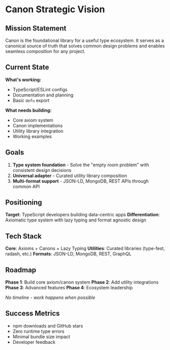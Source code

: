 # Canon Strategic Vision

## Mission Statement

Canon is the foundational library for a useful type ecosystem. It serves as a canonical source of truth that solves common design problems and enables seamless composition for any project.

## Current State

**What's working:**
- TypeScript/ESLint configs
- Documentation and planning
- Basic `defu` export

**What needs building:**
- Core axiom system
- Canon implementations  
- Utility library integration
- Working examples

## Goals

1. **Type system foundation** - Solve the "empty room problem" with consistent design decisions
2. **Universal adapter** - Curated utility library composition 
3. **Multi-format support** - JSON-LD, MongoDB, REST APIs through common API

## Positioning

**Target**: TypeScript developers building data-centric apps
**Differentiation**: Axiomatic type system with lazy typing and format agnostic design

## Tech Stack

**Core**: Axioms + Canons + Lazy Typing
**Utilities**: Curated libraries (type-fest, radash, etc.)
**Formats**: JSON-LD, MongoDB, REST, GraphQL

## Roadmap

**Phase 1**: Build core axiom/canon system
**Phase 2**: Add utility integrations  
**Phase 3**: Advanced features
**Phase 4**: Ecosystem leadership

*No timeline - work happens when possible*

## Success Metrics

- npm downloads and GitHub stars
- Zero runtime type errors
- Minimal bundle size impact
- Developer feedback